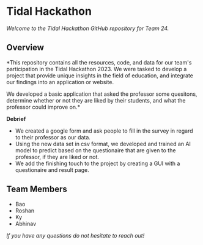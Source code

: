 # Tidal Hackathon
*Welcome to the Tidal Hackathon GitHub repository for Team 24.*

## Overview
*This repository contains all the resources, code, and data for our team's participation in the Tidal Hackathon 2023. We were tasked to develop a project that provide unique insights in the field of education, and integrate our findings into an application or website. 

We developed a basic application that asked the professor some quesitons, determine whether or not they are liked by their students, and what the 
 professor could improve on.*

**Debrief**
- We created a google form and ask people to fill in the survey in regard to their professor as our data.
- Using the new data set in csv format, we developed and trained an AI model to predict based on the questionaire that are given to the professor, if they are liked or not.
- We add the finishing touch to the project by creating a GUI with a questionaire and result page.
## Team Members
- Bao
- Roshan
- Ky
- Abhinav

*If you have any questions do not hesitate to reach out!*
